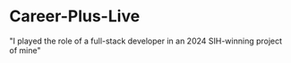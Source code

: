# Career-Plus-Live
 "I played the role of a full-stack developer in an 2024
SIH-winning project of mine"
